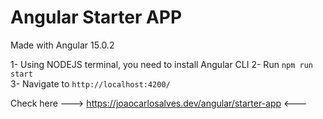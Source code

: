# Angular Starter APP

Made with Angular 15.0.2

1- Using NODEJS terminal, you need to install Angular CLI
2- Run `npm run start`  
3- Navigate to `http://localhost:4200/`

Check here ---> https://joaocarlosalves.dev/angular/starter-app <---
